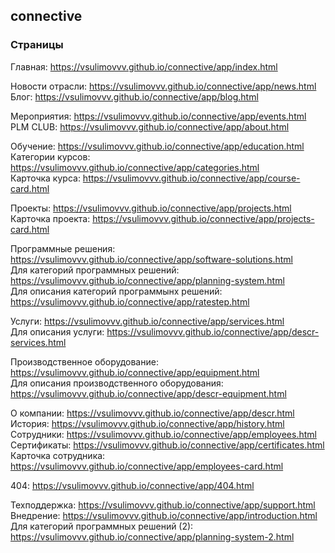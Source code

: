 ## connective
### Страницы
Главная: https://vsulimovvv.github.io/connective/app/index.html  

Новости отрасли: https://vsulimovvv.github.io/connective/app/news.html  
Блог: https://vsulimovvv.github.io/connective/app/blog.html  

Мероприятия: https://vsulimovvv.github.io/connective/app/events.html  
PLM CLUB: https://vsulimovvv.github.io/connective/app/about.html  

Обучение: https://vsulimovvv.github.io/connective/app/education.html  
Категории курсов: https://vsulimovvv.github.io/connective/app/categories.html  
Карточка курса: https://vsulimovvv.github.io/connective/app/course-card.html  

Проекты: https://vsulimovvv.github.io/connective/app/projects.html  
Карточка проекта: https://vsulimovvv.github.io/connective/app/projects-card.html  

Программные решения: https://vsulimovvv.github.io/connective/app/software-solutions.html  
Для категорий программных решений: https://vsulimovvv.github.io/connective/app/planning-system.html  
Для описания категорий программынх решений: https://vsulimovvv.github.io/connective/app/ratestep.html  

Услуги: https://vsulimovvv.github.io/connective/app/services.html  
Для описания услуги: https://vsulimovvv.github.io/connective/app/descr-services.html  
  
Производственное оборудование: https://vsulimovvv.github.io/connective/app/equipment.html   
Для описания производственного оборудования: https://vsulimovvv.github.io/connective/app/descr-equipment.html   

О компании: https://vsulimovvv.github.io/connective/app/descr.html  
История: https://vsulimovvv.github.io/connective/app/history.html  
Сотрудники: https://vsulimovvv.github.io/connective/app/employees.html  
Сертификаты: https://vsulimovvv.github.io/connective/app/certificates.html  
Карточка сотрудника: https://vsulimovvv.github.io/connective/app/employees-card.html  

404: https://vsulimovvv.github.io/connective/app/404.html

Техподдержка: https://vsulimovvv.github.io/connective/app/support.html  
Внедрение: https://vsulimovvv.github.io/connective/app/introduction.html  
Для категорий программных решений (2): https://vsulimovvv.github.io/connective/app/planning-system-2.html 